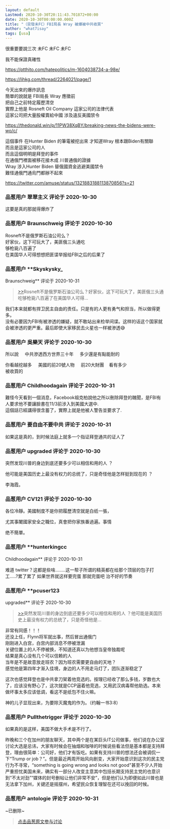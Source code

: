 ```yaml
---
layout: default
Lastmod: 2020-10-30T20:11:43.701872+00:00
date: 2020-10-30T00:00:00.000Z
title: "（突發未FC）FBI局長 Wray 被爆被中共收買"
author: "what7isay"
tags: [usa]
---
```


很重要要說三次 未FC 未FC 未FC  
  
我不能保證真確性  
  
https://ptthito.com/hatepolitics/m-1604038734-a-98e/  
  
https://lihkg.com/thread/2264021/page/1  
  
今天出來的爆炸訊息  
簡單的說就是 FBI局長 Wray 應徵前  
把自己之前特定履歷清空  
實際上他是 Rosneft Oil Company 這家公司的法律代表  
這家公司把大量股權賣給中國 涉及違反美國禁令  
  
https://thedonald.win/p/11PW38XqBY/breaking-news-the-bidens-were-wo/c/  
  
這個事件 在Hunter Biden 的筆電被挖出來 才知道Wray 根本跟Biden有關聯  
而且是這家公司的人  
而且這個明明是拜登的事件  
在通俄門裡面被移花接木成 川普通俄的證據  
Wray 涉入Hunter Biden 替俄國資金逃避美國禁令  
難怪通俄門通烏門都辦不起來  
  
https://twitter.com/amuse/status/1321883188113870856?s=21

            
### 品葱用户 **翠翠主义** 评论于 2020-10-30
        
这要是真的那就得爆炸了
        


            
### 品葱用户 **Braunschweig** 评论于 2020-10-30
        
Rosneft不是俄罗斯石油公司么？  
好家伙，这下可玩大了，美匪俄三头通吃  
够枪毙八百遍了  
在美国华人可得想想把匪谍举报给FBI之后的后果了
        


            
### 品葱用户 **Skyskysky_ 
Braunschweig** 评论于 2020-10-31
        
> [\>>]( "/article/item_id-528394#")Rosneft不是俄罗斯石油公司么？好家伙，这下可玩大了，美匪俄三头通吃够枪毙八百遍了在美国华人可得...

  
我们本来就都有捍卫民主自由的责任。只是有的人更有勇气和担当，所以做得更多。  
没有必要因为FBI有被渗透的嫌疑，就不敢站出来检举间谍。这样的话这个国家就会被渗透的更严重。最后即使大家移民去火星也一样被渗透😅
        


            
### 品葱用户 **吳樂天** 评论于 2020-10-30
        
所以說     中共滲透西方世界三十年     多少還是有點能耐的  
  
你看越挖越多     美國的前20號人物     前20大財團    看有多少  
被收買的
        


            
### 品葱用户 **Childhoodagain** 评论于 2020-10-31
        
難怪今天看到一個消息，Facebook祖克柏說他之所以刪除拜登的醜聞，是FBI有人要求他不要讓臉書在11/3前涉入到美國大選中.   
這個話已經講得很含蓄了，實際上就是他被人警告並要求了.
        


            
### 品葱用户 **要自由不要中共** 评论于 2020-10-31
        
如果这是真的，到时候法庭上就多一个指证拜登通共的证人了
        


            
### 品葱用户 **upgraded** 评论于 2020-10-30
        
突然发现川普的身边到底还要多少可以相信和用的人 ？  
  
他可能是美国历史上最没有权力的总统了，只是奇怪他是怎样挺到现在的 ？  
  
李海霞。
        


            
### 品葱用户 **CV121** 评论于 2020-10-30
        
各位冷靜。美國制度不是你把履歷清空就是白纸一張，  
  
尤其事闍國家安全之職位，真會把你家族番過遍。事情  
  
绝不簡單。
        


            
### 品葱用户 **hunterkingcc 
Childhoodagain** 评论于 2020-10-31
        
难道 twitter？这都是些啥........这一帮子所谓的精英都在给那个顶层的包子打工.....?累了累了 如果世界就这样要完蛋 那就完蛋吧 治不好的节奏
        


            
### 品葱用户 **pcuser123 
upgraded** 评论于 2020-10-30
        
> [\>>]( "/article/item_id-528439#")突然发现川普的身边到底还要多少可以相信和用的人 ？他可能是美国历史上最没有权力的总统了，只是奇怪他是...

  
非常有同感！！！  
还没上任，Flynn将军就出事，然后冒出通俄门  
刚刚进入白宫，白宫内部消息不停被泄漏  
关键位置上的人不停被换，不知道还真以为他想当皇帝独裁呢  
结果是真心没有几个可以信赖的人  
当年是不是故意放走班农？因为班农需要更自由的天地？  
感觉他是第四年才渐入佳境，身边的人不用走马灯了，团队逐渐稳定了  
  
这次也感觉拜登也是中共拿刀架着他竞选的。按理已经收了那么多钱，岁数也大了，应该没有野心了，这次就是CCP逼着他竞选，又用武汉病毒帮他助选。本来做坏事太多应该低调，看这不是纸包不住火嘛。  
  
神的儿子显现出来，为要除灭魔鬼的作为。（约翰一书3:8）
        


            
### 品葱用户 **Pullthetrigger** 评论于 2020-10-30
        
如果真的是这样，美国不做大手术是不行了。  
  
昨晚和三个在加州的朋友聊天，其中两个是在某巨头IT公司做事，他们说在办公室讨论大选是忌讳，大家有时候会在抽烟和咖啡的时候说些看法但是基本都是支持拜登，理由很简单：公司好，他们才有饭吃。如果有支持川普的想法还会被调侃一下“Trump or job？”。但是最近两周开始风向剧变，大家开始意识到这次的民主党行为不寻常，“something is going wrong and looks not good"甚至不少人开始严重担忧美国未来，确实有一部分人改变主意其中包括长期支持民主党的也意识到“不太对劲”“媒体的封号删帖让他们非常不安”，但是他们认为即便如此川普也是无法拿下加州，关键还是摇摆州，希望民众恢复理智在还可以挽回的时候。
        


            
### 品葱用户 **antologie** 评论于 2020-10-31
        
~已删除~
        






> [点击品葱原文参与讨论](https://pincong.rocks/article/25675)

